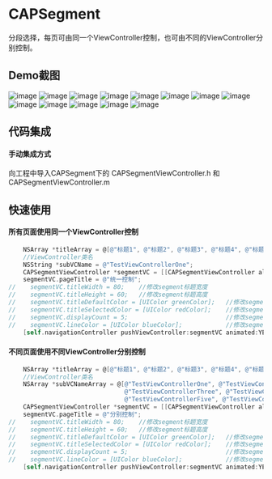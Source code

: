 # CAPSegment
分段选择，每页可由同一个ViewController控制，也可由不同的ViewController分别控制。
## Demo截图
![image](https://raw.githubusercontent.com/captain9911/CAPSegment/master/Screenshots/IMG_1085.PNG)
![image](https://raw.githubusercontent.com/captain9911/CAPSegment/master/Screenshots/IMG_1092.PNG)
![image](https://raw.githubusercontent.com/captain9911/CAPSegment/master/Screenshots/IMG_1093.PNG)
![image](https://raw.githubusercontent.com/captain9911/CAPSegment/master/Screenshots/IMG_1094.PNG)
![image](https://raw.githubusercontent.com/captain9911/CAPSegment/master/Screenshots/IMG_1095.PNG)
![image](https://raw.githubusercontent.com/captain9911/CAPSegment/master/Screenshots/IMG_1096.PNG)
![image](https://raw.githubusercontent.com/captain9911/CAPSegment/master/Screenshots/IMG_1097.PNG)
![image](https://raw.githubusercontent.com/captain9911/CAPSegment/master/Screenshots/IMG_1086.PNG)
![image](https://raw.githubusercontent.com/captain9911/CAPSegment/master/Screenshots/IMG_1087.PNG)
![image](https://raw.githubusercontent.com/captain9911/CAPSegment/master/Screenshots/IMG_1088.PNG)
![image](https://raw.githubusercontent.com/captain9911/CAPSegment/master/Screenshots/IMG_1089.PNG)
![image](https://raw.githubusercontent.com/captain9911/CAPSegment/master/Screenshots/IMG_1090.PNG)
![image](https://raw.githubusercontent.com/captain9911/CAPSegment/master/Screenshots/IMG_1091.PNG)
## 代码集成
#### 手动集成方式
向工程中导入CAPSegment下的 CAPSegmentViewController.h 和 CAPSegmentViewController.m
## 快速使用
#### 所有页面使用同一个ViewController控制
```objective-c
    NSArray *titleArray = @[@"标题1", @"标题2", @"标题3", @"标题4", @"标题5", @"标题6"];
    //ViewController类名
    NSString *subVCName = @"TestViewControllerOne";
    CAPSegmentViewController *segmentVC = [[CAPSegmentViewController alloc] initWithTitleArray:titleArray subViewControllerName:subVCName];
    segmentVC.pageTitle = @"统一控制";
//    segmentVC.titleWidth = 80;    //修改segment标题宽度
//    segmentVC.titleHeight = 60;   //修改segment标题高度
//    segmentVC.titleDefaultColor = [UIColor greenColor];   //修改segment标题默认颜色
//    segmentVC.titleSelectedColor = [UIColor redColor];    //修改segment标题选中后的颜色
//    segmentVC.displayCount = 5;                           //修改segment标题显示的数量
//    segmentVC.lineColor = [UIColor blueColor];            //修改segment标题与内容的分割线颜色
    [self.navigationController pushViewController:segmentVC animated:YES];
```
#### 不同页面使用不同ViewController分别控制
```objective-c
    NSArray *titleArray = @[@"标题1", @"标题2", @"标题3", @"标题4", @"标题5", @"标题6"];
    //ViewController类名
    NSArray *subVCNameArray = @[@"TestViewControllerOne", @"TestViewControllerTwo",
                                @"TestViewControllerThree", @"TestViewControllerFour",
                                @"TestViewControllerFive", @"TestViewControllerSix"];
    CAPSegmentViewController *segmentVC = [[CAPSegmentViewController alloc] initWithTitleArray:titleArray subViewControllerNameArray:subVCNameArray];
    segmentVC.pageTitle = @"分别控制";
//    segmentVC.titleWidth = 80;    //修改segment标题宽度
//    segmentVC.titleHeight = 60;   //修改segment标题高度
//    segmentVC.titleDefaultColor = [UIColor greenColor];   //修改segment标题默认颜色
//    segmentVC.titleSelectedColor = [UIColor redColor];    //修改segment标题选中后的颜色
//    segmentVC.displayCount = 5;                           //修改segment标题显示的数量
//    segmentVC.lineColor = [UIColor blueColor];            //修改segment标题与内容的分割线颜色
    [self.navigationController pushViewController:segmentVC animated:YES];
```